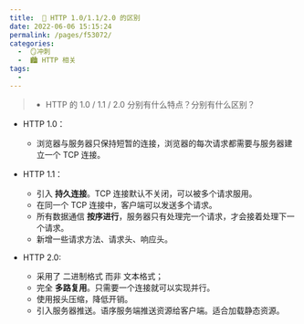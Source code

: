 ```yaml
---
title:  🍏 HTTP 1.0/1.1/2.0 的区别
date: 2022-06-06 15:15:24
permalink: /pages/f53072/
categories:
  -  🪞冲刺
  -  🏙 HTTP 相关
tags:
  - 
---
```

> +  HTTP 的 1.0 / 1.1 / 2.0 分别有什么特点？分别有什么区别？



+ HTTP 1.0：
  + 浏览器与服务器只保持短暂的连接，浏览器的每次请求都需要与服务器建立一个 TCP 连接。



+ HTTP 1.1：
  + 引入 **持久连接**。TCP 连接默认不关闭，可以被多个请求服用。
  + 在同一个 TCP 连接中，客户端可以发送多个请求。
  + 所有数据通信 **按序进行**，服务器只有处理完一个请求，才会接着处理下一个请求。
  + 新增一些请求方法、请求头、响应头。



+ HTTP 2.0:
  + 采用了 二进制格式 而非 文本格式；
  + 完全 **多路复用**。只需要一个连接就可以实现并行。
  + 使用报头压缩，降低开销。
  + 引入服务器推送。语序服务端推送资源给客户端。适合加载静态资源。